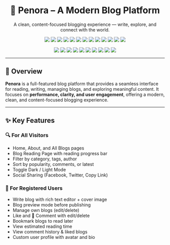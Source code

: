 <h1 align="center">📝 Penora – A Modern Blog Platform</h1>

<p align="center">
  A clean, content-focused blogging experience — write, explore, and connect with the world.
</p>

<p align="center">
  <!-- Frontend Badges -->
  <img src="https://img.shields.io/badge/React-61DAFB?style=flat-square&logo=react&logoColor=black"/>
  <img src="https://img.shields.io/badge/TailwindCSS-38B2AC?style=flat-square&logo=tailwind-css&logoColor=white"/>
  <img src="https://img.shields.io/badge/DaisyUI-FF49DB?style=flat-square"/>
  <img src="https://img.shields.io/badge/JavaScript-F7DF1E?style=flat-square&logo=javascript&logoColor=black"/>
  <img src="https://img.shields.io/badge/React Router-DD0031?style=flat-square&logo=react-router&logoColor=white"/>
  <img src="https://img.shields.io/badge/Redux Toolkit-764ABC?style=flat-square&logo=redux&logoColor=white"/>
  <img src="https://img.shields.io/badge/React Context API-61DAFB?style=flat-square&logo=react&logoColor=white"/>
  <img src="https://img.shields.io/badge/CKEditor-0052CC?style=flat-square&logo=ckeditor&logoColor=white"/>
  <img src="https://img.shields.io/badge/TinyMCE-0A0A0A?style=flat-square&logo=tinymce&logoColor=white"/>
  <img src="https://img.shields.io/badge/Jodit-FF6F61?style=flat-square"/>
  <img src="https://img.shields.io/badge/Lottie-000000?style=flat-square"/>
  <img src="https://img.shields.io/badge/React Hot Toast-FF3C00?style=flat-square"/>
  <img src="https://img.shields.io/badge/Sonner-5B21B6?style=flat-square"/>
</p>

<p align="center">
  <!-- Backend Badges -->
  <img src="https://img.shields.io/badge/Node.js-43853D?style=flat-square&logo=node.js&logoColor=white"/>
  <img src="https://img.shields.io/badge/Express.js-000000?style=flat-square&logo=express&logoColor=white"/>
  <img src="https://img.shields.io/badge/MongoDB-47A248?style=flat-square&logo=mongodb&logoColor=white"/>
  <img src="https://img.shields.io/badge/JSON Web Token-000000?style=flat-square"/>
  <img src="https://img.shields.io/badge/bcrypt-FF6F61?style=flat-square"/>
  <img src="https://img.shields.io/badge/Multer-DB7093?style=flat-square"/>
  <img src="https://img.shields.io/badge/Cloudinary-232F3E?style=flat-square"/>
  <img src="https://img.shields.io/badge/CORS-4CAF50?style=flat-square"/>
  <img src="https://img.shields.io/badge/Dotenv-000000?style=flat-square"/>
  <img src="https://img.shields.io/badge/Nodemon-76D04B?style=flat-square"/>
</p>

---

## 🧾 Overview

**Penora** is a full-featured blog platform that provides a seamless interface for reading, writing, managing blogs, and exploring meaningful content. It focuses on **performance, clarity, and user engagement**, offering a modern, clean, and content-focused blogging experience.

---

## ✨ Key Features

### 🔍 For All Visitors

* Home, About, and All Blogs pages
* Blog Reading Page with reading progress bar
* Filter by category, tags, author
* Sort by popularity, comments, or latest
* Toggle Dark / Light Mode
* Social Sharing (Facebook, Twitter, Copy Link)

### 🔐 For Registered Users

* Write blog with rich text editor + cover image
* Blog preview mode before publishing
* Manage own blogs (edit/delete)
* Like and 💬 Comment with edit/delete
* Bookmark blogs to read later
* View estimated reading time
* View comment history & liked blogs
* Custom user profile with avatar and bio
